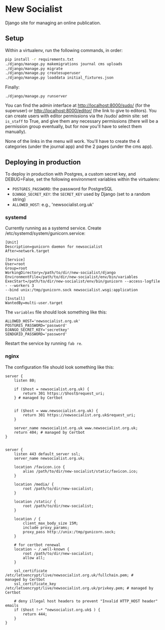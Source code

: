 New Socialist
=============

Django site for managing an online publication.

## Setup

Within a virtualenv, run the following commands, in order:

```bash
pip install -r requirements.txt
./django/manage.py makemigrations journal cms uploads
./django/manage.py migrate
./django/manage.py createsuperuser
./django/manage.py loaddata initial_fixtures.json
```

Finally:

`./django/manage.py runserver`

You can find the admin interface at <http://localhost:8000/sudo/> (for the
superuser) or <http://localhost:8000/editor/> (the link to give to editors).
You can create users with editor permissions via the /sudo/ admin site:
set `is_staff` to True, and give them any necessary permissions (there will
be a permission group eventually, but for now you'll have to select them
manually).

None of the links in the menu will work. You'll have to create the 4 categories
(under the journal app) and the 2 pages (under the cms app).

## Deploying in production

To deploy in production with Postgres, a custom secret key, and DEBUG=False,
set the following environment variables within the virtualenv:

* `POSTGRES_PASSWORD`: the password for PostgreSQL
* `DJANGO_SECRET_KEY`: the `SECRET_KEY` used by Django (set to a random string)
* `ALLOWED_HOST`: e.g., 'newsocialist.org.uk'

### systemd

Currently running as a systemd service. Create
/etc/systemd/system/gunicorn.service:

```
[Unit]
Description=gunicorn daemon for newsocialist
After=network.target

[Service]
User=root
Group=root
WorkingDirectory=/path/to/dir/new-socialist/django
EnvironmentFile=/path/to/dir/new-socialist/env/bin/variables
ExecStart=/path/to/dir/new-socialist/env/bin/gunicorn --access-logfile - --workers 3
--bind unix:/tmp/gunicorn.sock newsocialist.wsgi:application

[Install]
WantedBy=multi-user.target
```

The `variables` file should look something like this:

```
ALLOWED_HOST='newsocialist.org.uk'
POSTGRES_PASSWORD='password'
DJANGO_SECRET_KEY='secretkey'
SENDGRID_PASSWORD='password'
```

Restart the service by running `fab re`.

### nginx

The configuration file should look something like this:

```
server {
    listen 80;

    if ($host = newsocialist.org.uk) {
        return 301 https://$host$request_uri;
    } # managed by Certbot


    if ($host = www.newsocialist.org.uk) {
        return 301 https://newsocialist.org.uk$request_uri;
    }

    server_name newsocialist.org.uk www.newsocialist.org.uk;
    return 404; # managed by Certbot
}


server {
    listen 443 default_server ssl;
    server_name newsocialist.org.uk;

    location /favicon.ico {
        alias /path/to/dir/new-socialist/static/favicon.ico;
    }

    location /media/ {
        root /path/to/dir/new-socialist;
    }

    location /static/ {
        root /path/to/dir/new-socialist;
    }

    location / {
        client_max_body_size 15M;
        include proxy_params;
        proxy_pass http://unix:/tmp/gunicorn.sock;
    }

    # for certbot renewal
    location ~ /.well-known {
        root /path/to/dir/new-socialist;
        allow all;
    }

    ssl_certificate /etc/letsencrypt/live/newsocialist.org.uk/fullchain.pem; #
managed by Certbot
    ssl_certificate_key /etc/letsencrypt/live/newsocialist.org.uk/privkey.pem; # managed by Certbot

    # deny illegal host headers to prevent "Invalid HTTP_HOST header" emails
    if ($host !~* ^newsocialist.org.uk$ ) {
        return 444;
    }
}
```
